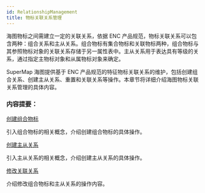 ```yaml
---
id: RelationshipManagement
title: 物标关联关系管理
---
```

海图物标之间需建立一定的关联关系，依据 ENC
产品规范，物标关联关系可以包含两种：组合关系和主从关系。组合物标有集合物标和关联物标两种，组合物标与其参照物标对象的关联关系存储于另一属性表中。主从关系用于表达具有等级的关系，通过指定主物标对象和从属物标对象来确定。

SuperMap 海图提供基于 ENC
产品规范的特征物标关联关系的维护，包括创建组合关系、创建主从关系、重置和关联关系等操作。本章节将详细介绍海图物标关联关系管理的具体内容。

###  内容提要：

[创建组合物标](CreateCollection)

引入组合物标的相关概念，介绍创建组合物标的具体操作。

[创建主从关系](CreateMasterSlave)

引入主从关系的相关概念，介绍创建主从关系的具体操作。

[修改关联关系](ResetRelationship)

介绍修改组合物标和主从关系的操作内容。
